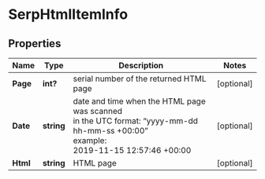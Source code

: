 # SerpHtmlItemInfo


## Properties

| Name | Type | Description | Notes |
|------------ | ------------- | ------------- | -------------|
**Page** | **int?** | serial number of the returned HTML page |[optional]|
**Date** | **string** | date and time when the HTML page was scanned<br>in the UTC format: “yyyy-mm-dd hh-mm-ss +00:00”<br>example:<br>2019-11-15 12:57:46 +00:00 |[optional]|
**Html** | **string** | HTML page |[optional]|